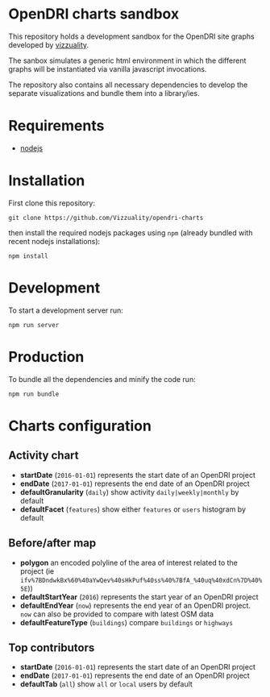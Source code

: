 # OpenDRI charts sandbox

This repository holds a development sandbox for the OpenDRI site graphs developed by [vizzuality](http://www.vizzuality.com/).  

The sanbox simulates a generic html environment in which the different graphs will be instantiated via vanilla javascript invocations.  

The repository also contains all necessary dependencies to develop the separate visualizations and bundle them into a library/ies.

# Requirements

- [nodejs](https://nodejs.org/en/)

# Installation

First clone this repository:

```
git clone https://github.com/Vizzuality/opendri-charts
```

then install the required nodejs packages using `npm` (already bundled with recent nodejs installations):

```
npm install
```

# Development

To start a development server run:

```
npm run server
```

# Production

To bundle all the dependencies and minify the code run:

```
npm run bundle
```


# Charts configuration

## Activity chart

- __startDate__ (`2016-01-01`) represents the start date of an OpenDRI project
- __endDate__ (`2017-01-01`) represents the end date of an OpenDRI project
- __defaultGranularity__ (`daily`) show activity `daily|weekly|monthly` by default
- __defaultFacet__ (`features`) show either `features` or `users` histogram by default

## Before/after map

- __polygon__ an encoded polyline of the area of interest related to the project (ie `ifv%7BDndwkBx%60%40aYwQev%40sHkPuf%40ss%40%7BfA_%40uq%40xdCn%7D%40%5E`))
- __defaultStartYear__ (`2016`) represents the start year of an OpenDRI project
- __defaultEndYear__ (`now`) represents the end year of an OpenDRI project. `now` can also be provided to compare with latest OSM data
- __defaultFeatureType__ (`buildings`) compare `buildings` or `highways`

## Top contributors

- __startDate__ (`2016-01-01`) represents the start date of an OpenDRI project
- __endDate__ (`2017-01-01`) represents the end date of an OpenDRI project
- __defaultTab__ (`all`) show `all` or `local` users by default

